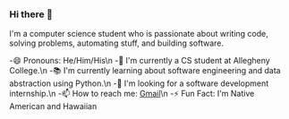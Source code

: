 ### Hi there :wave:

I'm a computer science student who is passionate about writing code, solving problems, automating stuff, and building software.

-:smile: Pronouns: He/Him/His\n
-:telescope: I'm currently a CS student at Allegheny College.\n
-:books: I'm currently learning about software engineering and data abstraction using Python.\n
-:dancers: I'm looking for a software development internship.\n
-:mailbox: How to reach me: [Gmail](ningerson2002@gmail.com)\n
-:zap: Fun Fact: I'm Native American and Hawaiian
